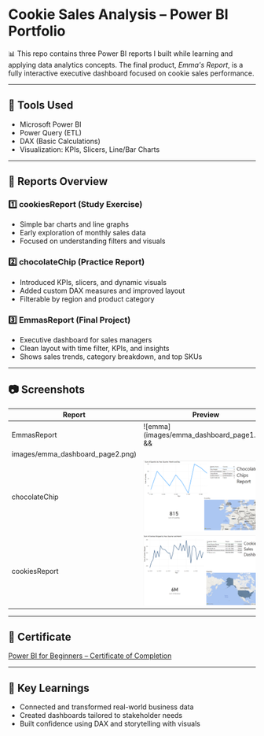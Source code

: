 # Cookie Sales Analysis – Power BI Portfolio

📊 This repo contains three Power BI reports I built while learning and applying data analytics concepts. The final product, *Emma's Report*, is a fully interactive executive dashboard focused on cookie sales performance.

---

## 🔧 Tools Used

* Microsoft Power BI
* Power Query (ETL)
* DAX (Basic Calculations)
* Visualization: KPIs, Slicers, Line/Bar Charts

---

## 📁 Reports Overview

### 1️⃣ cookiesReport (Study Exercise)

* Simple bar charts and line graphs
* Early exploration of monthly sales data
* Focused on understanding filters and visuals

### 2️⃣ chocolateChip (Practice Report)

* Introduced KPIs, slicers, and dynamic visuals
* Added custom DAX measures and improved layout
* Filterable by region and product category

### 3️⃣ EmmasReport (Final Project)

* Executive dashboard for sales managers
* Clean layout with time filter, KPIs, and insights
* Shows sales trends, category breakdown, and top SKUs

---

## 📷 Screenshots

| Report        | Preview                                     |
| ------------- | ------------------------------------------- |
| EmmasReport   | ![emma](images/emma_dashboard_page1.png && 
                   images/emma_dashboard_page2.png)          |
| chocolateChip | ![choc](images/chocchip_kpis.png)           |
| cookiesReport | ![cookie](images/cookies_report_trends.png) |

---

## 📜 Certificate

[Power BI for Beginners – Certificate of Completion](https://coursera.org/share/48a38c237198edf41be0c7fcc7bee618C)

---

## 🧠 Key Learnings

* Connected and transformed real-world business data
* Created dashboards tailored to stakeholder needs
* Built confidence using DAX and storytelling with visuals
